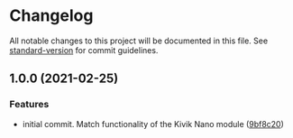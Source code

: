 # Changelog

All notable changes to this project will be documented in this file. See [standard-version](https://github.com/conventional-changelog/standard-version) for commit guidelines.

## 1.0.0 (2021-02-25)


### Features

* initial commit. Match functionality of the Kivik Nano module ([9bf8c20](https://github.com/crkn-rcdr/nano/commit/9bf8c2019ab7122d27afe9ca8d9f4b9bcc2edd98))
